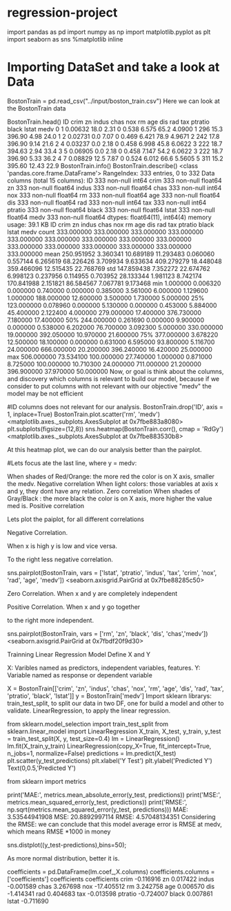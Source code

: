 # regression-project
import pandas as pd
import numpy as np
import matplotlib.pyplot as plt
import seaborn as sns
%matplotlib inline
# Importing DataSet and take a look at Data
BostonTrain = pd.read_csv("../input/boston_train.csv")
Here we can look at the BostonTrain data

BostonTrain.head()
ID	crim	zn	indus	chas	nox	rm	age	dis	rad	tax	ptratio	black	lstat	medv
0	1	0.00632	18.0	2.31	0	0.538	6.575	65.2	4.0900	1	296	15.3	396.90	4.98	24.0
1	2	0.02731	0.0	7.07	0	0.469	6.421	78.9	4.9671	2	242	17.8	396.90	9.14	21.6
2	4	0.03237	0.0	2.18	0	0.458	6.998	45.8	6.0622	3	222	18.7	394.63	2.94	33.4
3	5	0.06905	0.0	2.18	0	0.458	7.147	54.2	6.0622	3	222	18.7	396.90	5.33	36.2
4	7	0.08829	12.5	7.87	0	0.524	6.012	66.6	5.5605	5	311	15.2	395.60	12.43	22.9
BostonTrain.info()
BostonTrain.describe()
<class 'pandas.core.frame.DataFrame'>
RangeIndex: 333 entries, 0 to 332
Data columns (total 15 columns):
ID         333 non-null int64
crim       333 non-null float64
zn         333 non-null float64
indus      333 non-null float64
chas       333 non-null int64
nox        333 non-null float64
rm         333 non-null float64
age        333 non-null float64
dis        333 non-null float64
rad        333 non-null int64
tax        333 non-null int64
ptratio    333 non-null float64
black      333 non-null float64
lstat      333 non-null float64
medv       333 non-null float64
dtypes: float64(11), int64(4)
memory usage: 39.1 KB
ID	crim	zn	indus	chas	nox	rm	age	dis	rad	tax	ptratio	black	lstat	medv
count	333.000000	333.000000	333.000000	333.000000	333.000000	333.000000	333.000000	333.000000	333.000000	333.000000	333.000000	333.000000	333.000000	333.000000	333.000000
mean	250.951952	3.360341	10.689189	11.293483	0.060060	0.557144	6.265619	68.226426	3.709934	9.633634	409.279279	18.448048	359.466096	12.515435	22.768769
std	147.859438	7.352272	22.674762	6.998123	0.237956	0.114955	0.703952	28.133344	1.981123	8.742174	170.841988	2.151821	86.584567	7.067781	9.173468
min	1.000000	0.006320	0.000000	0.740000	0.000000	0.385000	3.561000	6.000000	1.129600	1.000000	188.000000	12.600000	3.500000	1.730000	5.000000
25%	123.000000	0.078960	0.000000	5.130000	0.000000	0.453000	5.884000	45.400000	2.122400	4.000000	279.000000	17.400000	376.730000	7.180000	17.400000
50%	244.000000	0.261690	0.000000	9.900000	0.000000	0.538000	6.202000	76.700000	3.092300	5.000000	330.000000	19.000000	392.050000	10.970000	21.600000
75%	377.000000	3.678220	12.500000	18.100000	0.000000	0.631000	6.595000	93.800000	5.116700	24.000000	666.000000	20.200000	396.240000	16.420000	25.000000
max	506.000000	73.534100	100.000000	27.740000	1.000000	0.871000	8.725000	100.000000	10.710300	24.000000	711.000000	21.200000	396.900000	37.970000	50.000000
Now, or goal is think about the columns, and discovery which columns is relevant to build our model, because if we consider to put columns with not relevant with our objective "medv" the model may be not efficient

#ID columns does not relevant for our analysis.
BostonTrain.drop('ID', axis = 1, inplace=True)
BostonTrain.plot.scatter('rm', 'medv')
<matplotlib.axes._subplots.AxesSubplot at 0x7fbe883a8080>
plt.subplots(figsize=(12,8))
sns.heatmap(BostonTrain.corr(), cmap = 'RdGy')
<matplotlib.axes._subplots.AxesSubplot at 0x7fbe883530b8>

At this heatmap plot, we can do our analysis better than the pairplot.

#Lets focus ate the last line, where y = medv:

When shades of Red/Orange: the more red the color is on X axis, smaller the medv. Negative correlation
When light colors: those variables at axis x and y, they dont have any relation. Zero correlation
When shades of Gray/Black : the more black the color is on X axis, more higher the value med is. Positive correlation

Lets plot the paiplot, for all different correlations

Negative Correlation.

When x is high y is low and vice versa.

To the right less negative correlation.

sns.pairplot(BostonTrain, vars = ['lstat', 'ptratio', 'indus', 'tax', 'crim', 'nox', 'rad', 'age', 'medv'])
<seaborn.axisgrid.PairGrid at 0x7fbe88285c50>

Zero Correlation. When x and y are completely independent

Positive Correlation. When x and y go together

to the right more independent.

sns.pairplot(BostonTrain, vars = ['rm', 'zn', 'black', 'dis', 'chas','medv'])
<seaborn.axisgrid.PairGrid at 0x7fbdf20f9d30>

Trainning Linear Regression Model
Define X and Y

X: Varibles named as predictors, independent variables, features.
Y: Variable named as response or dependent variable

X = BostonTrain[['crim', 'zn', 'indus', 'chas', 'nox', 'rm', 'age', 'dis', 'rad', 'tax',
       'ptratio', 'black', 'lstat']]
y = BostonTrain['medv']
Import sklearn librarys:
train_test_split, to split our data in two DF, one for build a model and other to validate.
LinearRegression, to apply the linear regression.

from sklearn.model_selection import train_test_split
from sklearn.linear_model import LinearRegression
X_train, X_test, y_train, y_test = train_test_split(X, y, test_size=0.4)
lm = LinearRegression()
lm.fit(X_train,y_train)
LinearRegression(copy_X=True, fit_intercept=True, n_jobs=1, normalize=False)
predictions = lm.predict(X_test)
plt.scatter(y_test,predictions)
plt.xlabel('Y Test')
plt.ylabel('Predicted Y')
Text(0,0.5,'Predicted Y')

from sklearn import metrics

print('MAE:', metrics.mean_absolute_error(y_test, predictions))
print('MSE:', metrics.mean_squared_error(y_test, predictions))
print('RMSE:', np.sqrt(metrics.mean_squared_error(y_test, predictions)))
MAE: 3.53544941908
MSE: 20.8892997114
RMSE: 4.57048134351
Considering the RMSE: we can conclude that this model average error is RMSE at medv, which means RMSE *1000 in money

sns.distplot((y_test-predictions),bins=50);

As more normal distribution, better it is.

coefficients = pd.DataFrame(lm.coef_,X.columns)
coefficients.columns = ['coefficients']
coefficients
coefficients
crim	-0.116916
zn	0.017422
indus	-0.001589
chas	3.267698
nox	-17.405512
rm	3.242758
age	0.006570
dis	-1.414341
rad	0.404683
tax	-0.013598
ptratio	-0.724007
black	0.007861
lstat	-0.711690
